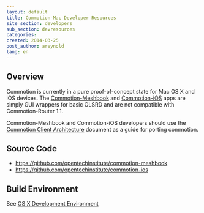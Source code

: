 ```yaml
---
layout: default
title: Commotion-Mac Developer Resources
site_section: developers
sub_section: devresources
categories: 
created: 2014-03-25
post_author: areynold
lang: en
---
```


<h2>Overview</h2>
<p>Commotion is currently in a pure proof-of-concept state for Mac OS X and iOS devices. 
The <a href="https://github.com/opentechinstitute/commotion-meshbook">Commotion-Meshbook</a> and 
<a href="https://github.com/opentechinstitute/commotion-ios">Commotion-iOS</a> apps are simply GUI wrappers for basic OLSRD and are
not compatible with Commotion-Router 1.1.</p>

<p>Commotion-Meshbook and Commotion-iOS developers should use the 
<a href="https://wiki.commotionwireless.net/doku.php?id=commotion_architecture:commotion_client_architecture">Commotion Client Architecture</a> document
as a guide for porting commotion.</p>

<h2>Source Code</h2>
<ul>
  <li><a href="https://github.com/opentechinstitute/commotion-meshbook/">https://github.com/opentechinstitute/commotion-meshbook</a></li>
  <li><a href="https://github.com/opentechinstitute/commotion-ios/">https://github.com/opentechinstitute/commotion-ios</a></li>
</ul>

<h2>Build Environment</h2>
<p>See <a href="https://wiki.commotionwireless.net/doku.php/development_resources/client/osx-dev-environment">OS X Development Environment</a></p>
